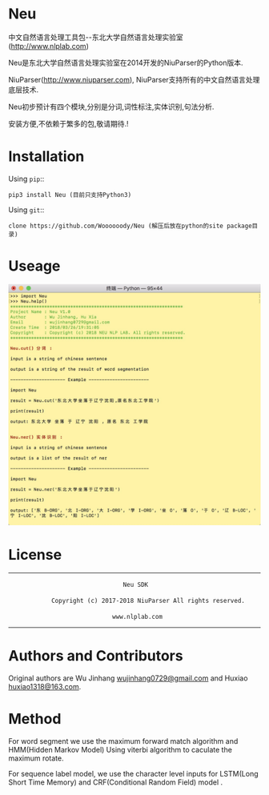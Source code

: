Neu
===
中文自然语言处理工具包--东北大学自然语言处理实验室(http://www.nlplab.com)

Neu是东北大学自然语言处理实验室在2014开发的NiuParser的Python版本.

NiuParser(http://www.niuparser.com), NiuParser支持所有的中文自然语言处理底层技术.

Neu初步预计有四个模块,分别是分词,词性标注,实体识别,句法分析.

安装方便,不依赖于繁多的包,敬请期待.!

Installation
============

Using ``pip``::

    pip3 install Neu (目前只支持Python3)

Using ``git``::

    clone https://github.com/Woooooody/Neu (解压后放在python的site package目录)

Useage
======

![help](https://github.com/Woooooody/Neu/blob/master/images/help.png)

License
=======

*************************************************************************************

  					 			    Neu SDK   					                    
					                                                                
 				Copyright (c) 2017-2018 NiuParser All rights reserved.              
                                                                                   
  				                 www.nlplab.com        
  				                                              
*************************************************************************************

Authors and Contributors
========================

Original authors are Wu Jinhang <wujinhang0729@gmail.com> and Huxiao <huxiao1318@163.com>. 

Method
=======

For word segment we use the maximum forward match algorithm and HMM(Hidden Markov Model)
Using viterbi algorithm to caculate the maximum rotate.

For sequence label model, we use the character level inputs for  LSTM(Long Short Time Memory) and CRF(Conditional Random Field) model .
